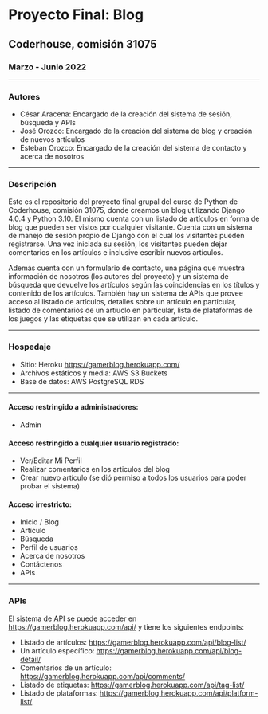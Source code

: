 # Proyecto Final: Blog
## Coderhouse, comisión 31075
### Marzo - Junio 2022

---
### Autores
* César Aracena: Encargado de la creación del sistema de sesión, búsqueda y APIs
* José Orozco: Encargado de la creación del sistema de blog y creación de nuevos artículos
* Esteban Orozco: Encargado de la creación del sistema de contacto y acerca de nosotros

---
### Descripción

Este es el repositorio del proyecto final grupal del curso de Python de Coderhouse, comisión 31075, donde creamos un blog utilizando Django 4.0.4 y Python 3.10. El mismo cuenta con un listado de artículos en forma de blog que pueden ser vistos por cualquier visitante. Cuenta con un sistema de manejo de sesión propio de Django con el cual los visitantes pueden registrarse. Una vez iniciada su sesión, los visitantes pueden dejar comentarios en los artículos e inclusive escribir nuevos artículos.

Además cuenta con un formulario de contacto, una página que muestra información de nosotros (los autores del proyecto) y un sistema de búsqueda que devuelve los artículos según las coincidencias en los títulos y contenido de los artículos. También hay un sistema de APIs que provee acceso al listado de artículos, detalles sobre un artículo en particular, listado de comentarios de un artíuclo en particular, lista de plataformas de los juegos y las etiquetas que se utilizan en cada artículo.

---
### Hospedaje
* Sitio: Heroku https://gamerblog.herokuapp.com/
* Archivos estáticos y media: AWS S3 Buckets
* Base de datos: AWS PostgreSQL RDS

---
#### Acceso restringido a administradores:
- Admin

#### Acceso restringido a cualquier usuario registrado:
- Ver/Editar Mi Perfil
- Realizar comentarios en los articulos del blog
- Crear nuevo artículo (se dió permiso a todos los usuarios para poder probar el sistema)

#### Acceso irrestricto:
- Inicio / Blog
- Artículo
- Búsqueda
- Perfil de usuarios
- Acerca de nosotros
- Contáctenos
- APIs

---
### APIs

El sistema de API se puede acceder en https://gamerblog.herokuapp.com/api/ y tiene los siguientes endpoints:
- Listado de artículos: https://gamerblog.herokuapp.com/api/blog-list/
- Un artículo específico: https://gamerblog.herokuapp.com/api/blog-detail/<id del articulo>
- Comentarios de un artículo: https://gamerblog.herokuapp.com/api/comments/<id del articulo>
- Listado de etiquetas: https://gamerblog.herokuapp.com/api/tag-list/
- Listado de plataformas: https://gamerblog.herokuapp.com/api/platform-list/
